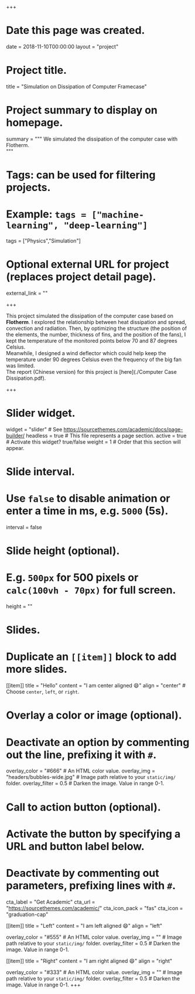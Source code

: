 +++
# Date this page was created.
date = 2018-11-10T00:00:00
layout = "project"

# Project title.
title = "Simulation on Dissipation of Computer Framecase"

# Project summary to display on homepage.
summary = """
 We simulated the dissipation of the computer case with Flotherm. <br>
 """

# Tags: can be used for filtering projects.
# Example: `tags = ["machine-learning", "deep-learning"]`
tags = ["Physics","Simulation"]

# Optional external URL for project (replaces project detail page).
external_link = ""

+++

This project simulated the dissipation of the computer case based on **Flotherm**. I explored 
the relationship between heat dissipation and spread, convection and radiation.
Then, by optimizing the structure (the position of the elements, the number, thickness of fins, and
the position of the fans), I kept the temperature of the monitored points below 70 and 87 degrees Celsius.
<br>
Meanwhile, I designed a wind deflector which could help keep the temperature under 90 degrees Celsius even
the frequency of the big fan was limited. <br>
The report (Chinese version) for this project is [here](./Computer Case Dissipation.pdf).

+++
# Slider widget.
widget = "slider"  # See https://sourcethemes.com/academic/docs/page-builder/
headless = true  # This file represents a page section.
active = true  # Activate this widget? true/false
weight = 1  # Order that this section will appear.

# Slide interval.
# Use `false` to disable animation or enter a time in ms, e.g. `5000` (5s).
interval = false

# Slide height (optional).
# E.g. `500px` for 500 pixels or `calc(100vh - 70px)` for full screen.
height = ""

# Slides.
# Duplicate an `[[item]]` block to add more slides.
[[item]]
  title = "Hello"
  content = "I am center aligned :smile:"
  align = "center"  # Choose `center`, `left`, or `right`.

  # Overlay a color or image (optional).
  #   Deactivate an option by commenting out the line, prefixing it with `#`.
  overlay_color = "#666"  # An HTML color value.
  overlay_img = "headers/bubbles-wide.jpg"  # Image path relative to your `static/img/` folder.
  overlay_filter = 0.5  # Darken the image. Value in range 0-1.

  # Call to action button (optional).
  #   Activate the button by specifying a URL and button label below.
  #   Deactivate by commenting out parameters, prefixing lines with `#`.
  cta_label = "Get Academic"
  cta_url = "https://sourcethemes.com/academic/"
  cta_icon_pack = "fas"
  cta_icon = "graduation-cap"

[[item]]
  title = "Left"
  content = "I am left aligned :smile:"
  align = "left"

  overlay_color = "#555"  # An HTML color value.
  overlay_img = ""  # Image path relative to your `static/img/` folder.
  overlay_filter = 0.5  # Darken the image. Value in range 0-1.

[[item]]
  title = "Right"
  content = "I am right aligned :smile:"
  align = "right"

  overlay_color = "#333"  # An HTML color value.
  overlay_img = ""  # Image path relative to your `static/img/` folder.
  overlay_filter = 0.5  # Darken the image. Value in range 0-1.
+++

